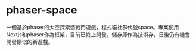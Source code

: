 # phaser-space

一個基於phaser的太空探索暨戰鬥遊戲，程式貓社群代號space。專案使用Nextjs和phaser作為框架，目前已終止開發，儲存庫作為技術存，日後仍有機會開發類似的新遊戲。
